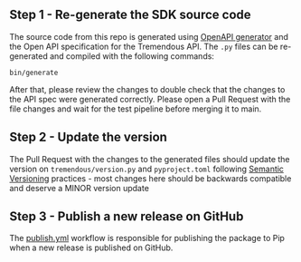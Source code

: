 ## Step 1 - Re-generate the SDK source code

The source code from this repo is generated using [OpenAPI generator][1] and the Open API specification for the Tremendous API. The `.py` files can be re-generated and compiled with the following commands:

```console
bin/generate
```

After that, please review the changes to double check that the changes to the API spec were
generated correctly. Please open a Pull Request with the file changes and wait for the test pipeline
before merging it to main.

## Step 2 - Update the version

The Pull Request with the changes to the generated files should update the version on `tremendous/version.py` and `pyproject.toml`
following [Semantic Versioning][2] practices - most changes here should be backwards compatible and
deserve a MINOR version update

## Step 3 - Publish a new release on GitHub

The [publish.yml](.github/workflows/publish.yml) workflow is responsible for publishing the package to
Pip when a new release is published on GitHub.

[1]: https://openapi-generator.tech
[2]: https://semver.org
